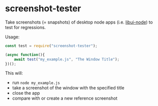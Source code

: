 # screenshot-tester

Take screenshots (= snapshots) of desktop node apps (i.e. [libui-node](https://github.com/parro-it/libui-node)) to test for regressions.

Usage:

```js
const test = require("screenshot-tester");

(async function(){
    await test("my_example.js", "The Window Title");
})();
```

This will:
- run `node my_example.js`
- take a screenshot of the window with the specified title
- close the app
- compare with or create a new reference screenshot